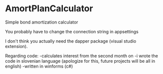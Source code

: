 # AmortPlanCalculator
Simple bond amortization calculator

You probably have to change the connection string in appsettings

I don't think you actually need the dapper package (visual studio extension).

Regarding code:
-calculates interest from the second month on
-i wrote the code in slovenian language (apologize for this, future projects will be all in english)
-written in winforms (c#)
